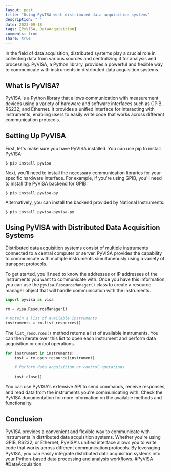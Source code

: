 ```yaml
---
layout: post
title: "Using PyVISA with distributed data acquisition systems"
description: " "
date: 2023-09-18
tags: [PyVISA, DataAcquisition]
comments: true
share: true
---
```


In the field of data acquisition, distributed systems play a crucial role in collecting data from various sources and centralizing it for analysis and processing. PyVISA, a Python library, provides a powerful and flexible way to communicate with instruments in distributed data acquisition systems.

## What is PyVISA?

PyVISA is a Python library that allows communication with measurement devices using a variety of hardware and software interfaces such as GPIB, RS232, and Ethernet. It provides a unified interface for interacting with instruments, enabling users to easily write code that works across different communication protocols.

## Setting Up PyVISA

First, let's make sure you have PyVISA installed. You can use pip to install PyVISA:

```
$ pip install pyvisa
```

Next, you'll need to install the necessary communication libraries for your specific hardware interface. For example, if you're using GPIB, you'll need to install the PyVISA backend for GPIB:

```
$ pip install pyvisa-py
```

Alternatively, you can install the backend provided by National Instruments:

```
$ pip install pyvisa-pyvisa-py
```

## Using PyVISA with Distributed Data Acquisition Systems

Distributed data acquisition systems consist of multiple instruments connected to a central computer or server. PyVISA provides the capability to communicate with multiple instruments simultaneously using a variety of transport protocols.

To get started, you'll need to know the addresses or IP addresses of the instruments you want to communicate with. Once you have this information, you can use the `pyvisa.ResourceManager()` class to create a resource manager object that will handle communication with the instruments.

```python
import pyvisa as visa

rm = visa.ResourceManager()

# Obtain a list of available instruments
instruments = rm.list_resources()
```

The `list_resources()` method returns a list of available instruments. You can then iterate over this list to open each instrument and perform data acquisition or control operations.

```python
for instrument in instruments:
    inst = rm.open_resource(instrument)
    
    # Perform data acquisition or control operations
    
    inst.close()
```

You can use PyVISA's extensive API to send commands, receive responses, and read data from the instruments you're communicating with. Check the PyVISA documentation for more information on the available methods and functionality.

## Conclusion

PyVISA provides a convenient and flexible way to communicate with instruments in distributed data acquisition systems. Whether you're using GPIB, RS232, or Ethernet, PyVISA's unified interface allows you to write code that works across different communication protocols. By leveraging PyVISA, you can easily integrate distributed data acquisition systems into your Python-based data processing and analysis workflows. #PyVISA #DataAcquisition